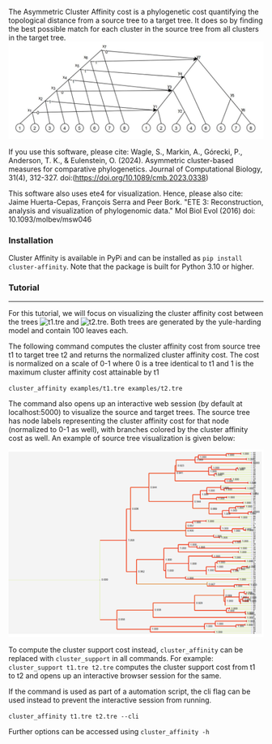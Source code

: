 The Asymmetric Cluster Affinity cost is a phylogenetic cost quantifying the topological distance from a source tree to a target tree. It does so by finding the best possible match for each cluster in the source tree from all clusters in the target tree. 
![Example of Cluster Affinity cost matching clusters from source tree to target tree](./examples/ca_workings.png)

If you use this software, please cite: Wagle, S., Markin, A., Górecki, P., Anderson, T. K., & Eulenstein, O. (2024). Asymmetric cluster-based measures for comparative phylogenetics. Journal of Computational Biology, 31(4), 312-327. doi:(https://doi.org/10.1089/cmb.2023.0338)

This software also uses ete4 for visualization. Hence, please also cite: Jaime Huerta-Cepas, François Serra and Peer Bork. "ETE 3: Reconstruction, analysis and visualization of phylogenomic data."  Mol Biol Evol (2016) doi: 10.1093/molbev/msw046

### Installation
Cluster Affinity is available in PyPi and can be installed as ``pip install cluster-affinity``. Note that the package is built for Python 3.10 or higher.


### Tutorial
---
For this tutorial, we will focus on visualizing the cluster affinity cost between the trees ![t1.tre](./examples/t1.tre) and ![t2.tre](./examples/t2.tre). Both trees are generated by the yule-harding model and contain 100 leaves each. 

The following command computes the cluster affinity cost from source tree t1 to target tree t2 and returns the normalized cluster affinity cost. The cost is normalized on a scale of 0-1 where 0 is a tree identical to t1 and 1 is the maximum cluster affinity cost attainable by t1

``
cluster_affinity examples/t1.tre examples/t2.tre 
``

The command also opens up an interactive web session (by default at localhost:5000) to visualize the source and target trees. The source tree has node labels representing the cluster affinity cost for that node (normalized to 0-1 as well), with branches colored by the cluster affinity cost as well. An example of source tree visualization is given below:

![Example of labelled source tree. Red edges are high cost while green edges are low cost](./examples/example_tree_labeling.png)

To compute the cluster support cost instead, ``cluster_affinity`` can be replaced with ``cluster_support`` in all commands. For example:
``
cluster_support t1.tre t2.tre
``
computes the cluster support cost from t1 to t2 and opens up an interactive browser session for the same. 

If the command is used as part of a automation script, the cli flag can be used instead to prevent the interactive session from running.

``
cluster_affinity t1.tre t2.tre --cli
``

Further options can be accessed using ``cluster_affinity -h`` 

